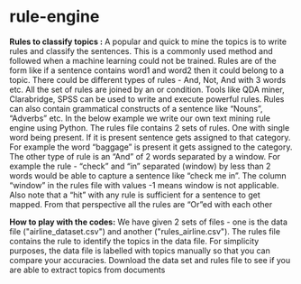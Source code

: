 # rule-engine


**Rules to classify topics :** A popular and quick to mine the topics is to write rules and classify the sentences. This is a commonly used method and followed when a machine learning could not be trained. Rules are of the form like if a sentence contains word1 and word2 then it could belong to a topic. There could be different types of rules - And, Not, And with 3 words etc. All the set of rules are joined by an or condition. Tools like QDA miner, Clarabridge, SPSS can be used to write and execute powerful rules. Rules can also contain grammatical constructs of a sentence like “Nouns”, “Adverbs” etc. In the below example we write our own text mining rule engine using Python. The rules file contains 2 sets of rules. One with single word being present. If it is present sentence gets assigned to that category. For example the word “baggage” is present it gets assigned to the category. The other type of rule is an “And” of 2 words separated by a window. For example the rule - “check” and “in” separated (window) by less than 2 words would be able to capture a sentence like “check me in”. The column “window” in the rules file with values -1 means window is not applicable. Also note that a “hit” with any rule is sufficient for a sentence to get mapped. From that perspective all the rules are “Or”ed with each other

**How to play with the codes:** We have given 2 sets of files - one is the data file ("airline_dataset.csv") and another ("rules_airline.csv"). The rules file contains the rule to identify the topics in the data file. For simplicity purposes, the data file is labelled with topics manually so that you can compare your accuracies. Download the data set and rules file to see if you are able to extract topics from documents
